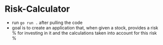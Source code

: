# Risk-Calculator
- run `go run .` after pulling the code
- goal is to create an application that, when given a stock, provides a risk % for investing in it and the calculations taken into account for this risk %

